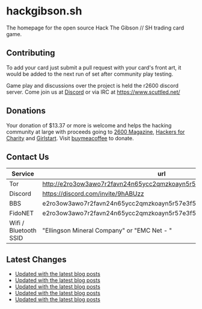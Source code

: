 # hackgibson.sh
The homepage for the open source Hack The Gibson // SH trading card game.


## Contributing

To add your card just submit a pull request with your card's front art, it would be added to the next run of set after community play testing.

Game play and discussions over the project is held the r2600 discord server. Come join us at [Discord](https://discord.com/invite/9hABUzz) or via IRC at https://www.scuttled.net/


## Donations

Your donation of $13.37 or more is welcome and helps the hacking community at large with proceeds going to [2600 Magazine](https://2600.com/), [Hackers for Charity](https://hackersforcharity.org) and [Girlstart](https://girlstart.org).  Visit [buymeacoffee](https://www.buymeacoffee.com/hackgibson.sh) to donate.


## Contact Us

Service | url
-|-
Tor | http://e2ro3ow3awo7r2favn24n65ycc2qmzkoayn5r57e3f56nvjwdcgg32ad.onion
Discord | https://discord.com/invite/9hABUzz
BBS | e2ro3ow3awo7r2favn24n65ycc2qmzkoayn5r57e3f56nvjwdcgg32ad.onion:23
FidoNET | e2ro3ow3awo7r2favn24n65ycc2qmzkoayn5r57e3f56nvjwdcgg32ad.onion:24554
Wifi / Bluetooth SSID | "Ellingson Mineral Company" or "EMC Net - <fidonet address>"

## Latest Changes
<!-- BLOG-POST-LIST:START -->
- [Updated with the latest blog posts](https://github.com/DFW2600/hackgibson.sh/commit/81f1525f535977581c5642ddd4786da1bc715a39)
- [Updated with the latest blog posts](https://github.com/DFW2600/hackgibson.sh/commit/40772fa7a704624c809ea0dcad9c7b194a4dff36)
- [Updated with the latest blog posts](https://github.com/DFW2600/hackgibson.sh/commit/46c975514d31c76934074b1bcbdb893a5985e51f)
- [Updated with the latest blog posts](https://github.com/DFW2600/hackgibson.sh/commit/02e4cbf240835e0f24e5987e5b5e073ca28321fe)
- [Updated with the latest blog posts](https://github.com/DFW2600/hackgibson.sh/commit/4ddfd8243a1a4679f00ecc006d1665e5d6f5b3a0)
<!-- BLOG-POST-LIST:END -->
